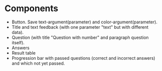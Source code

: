 <!--

  These will be the main types of tasks in the quiz project:
    `type: components`
    `type: css`
    `type: logic`
    `type: handlers`


  Some general changes you will need to make:
  - client/data/quiz.js (to add questions)
  - client/config.js (to configure your repo name for deployment)

  For each user story you may need to write code in:
  - client/src/components
  - client/src/handlers
  - client/src/logic
  - client/styles
  - client/public

  everything else should work already!

-->

# Components

* Button. Save text-argument(parameter) and color-argument(parameter).
* Title and text feedback (with one parameter "text" but with different data).
* Question (with title "Question with number" and paragraph question itself).
* Answers
* Result table
* Progression bar with passed questions (correct and incorrect answers) and which not yet passed.

